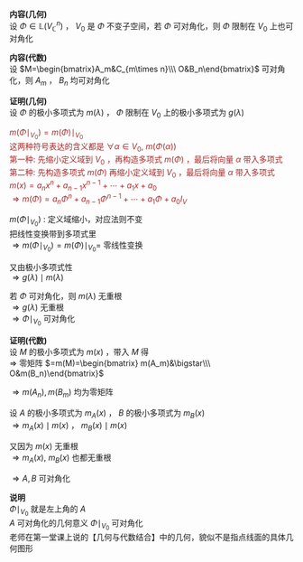 **内容(几何)**  
设 $\Phi\in\mathbb{L}(V_{\mathbb{C}}^n)$ ， $V_0$ 是 $\Phi$ 不变子空间，若 $\Phi$ 可对角化，则 $\Phi$ 限制在 $V_0$ 上也可对角化  
  
**内容(代数)**  
设 $M=\begin{bmatrix}A_m&C_{m\times n}\\\ O&B_n\end{bmatrix}$ 可对角化，则 $A_m$ ， $B_n$ 均可对角化  
  
**证明(几何)**  
设 $\Phi$ 的极小多项式为 $m(\lambda)$ ， $\Phi$ 限制在 $V_0$ 上的极小多项式为 $g(\lambda)$  
  
<font color=brown> $m(\Phi\mid_{V_0})=m(\Phi)\mid_{V_0}$ </font>  
<font color=brown>这两种符号表达的含义都是 $\forall\alpha\in V_0,\ m(\Phi(\alpha))$ </font>  
<font color=brown>第一种: 先缩小定义域到 $V_0$ ，再构造多项式 $m(\Phi)$ ，最后将向量 $\alpha$ 带入多项式</font>  
<font color=brown>第二种: 先构造多项式 $m(\Phi)$  再缩小定义域到 $V_0$ ，最后将向量 $\alpha$ 带入多项式</font>  
<font color=brown> $m(x)=a_nx^n+a_{n-1}x^{n-1}+\cdots+a_1x+a_0$ </font>  
<font color=brown> $\Rightarrow m(\Phi)=a_n\Phi^n+a_{n-1}\Phi^{n-1}+\cdots+a_1\Phi+a_0 I_V$ </font>  
  
$m(\Phi\mid_{V_0})$ : 定义域缩小，对应法则不变  
把线性变换带到多项式里  
$\Rightarrow  
m(\Phi\mid_{V_0})=m(\Phi)\mid_{V_0}=$ 零线性变换  
  
又由极小多项式性  
$\Rightarrow g(\lambda)\mid m(\lambda)$  
  
若 $\Phi$ 可对角化，则 $m(\lambda)$ 无重根  
$\Rightarrow g(\lambda)$ 无重根  
$\Rightarrow\Phi\mid_{V_0}$ 可对角化  
  
**证明(代数)**  
设 $M$ 的极小多项式为 $m(x)$ ，带入 $M$ 得  
$\Rightarrow$ 零矩阵 $=m(M)=\begin{bmatrix}  
m(A_m)&\bigstar\\\  
O&m(B_n)\end{bmatrix}$  
  
$\Rightarrow m(A_n),m(B_m)$ 均为零矩阵  
  
设 $A$ 的极小多项式为 $m_A(x)$ ， $B$ 的极小多项式为 $m_B(x)$  
$\Rightarrow m_A(x)\mid m(x)$ ， $m_B(x)\mid m(x)$  
  
又因为 $m(x)$ 无重根  
$\Rightarrow m_A(x),\ m_B(x)$ 也都无重根  
  
$\Rightarrow A,B$ 可对角化  
  
**说明**  
$\Phi\mid_{V_0}$ 就是左上角的 $A$  
$A$ 可对角化的几何意义 $\Phi\mid_{V_0}$ 可对角化  
老师在第一堂课上说的【几何与代数结合】中的几何，貌似不是指点线面的具体几何图形  
